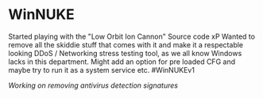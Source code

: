 # WinNUKE
Started playing with the "Low Orbit Ion Cannon" Source code xP Wanted to remove all the skiddie stuff that comes with it and make it a respectable looking DDoS / Networking stress testing tool, as we all know Windows lacks in this department. Might add an option for pre loaded CFG and maybe try to run it as a system service etc. ‪#‎WinNUKEv1‬

*Working on removing antivirus detection signatures*
